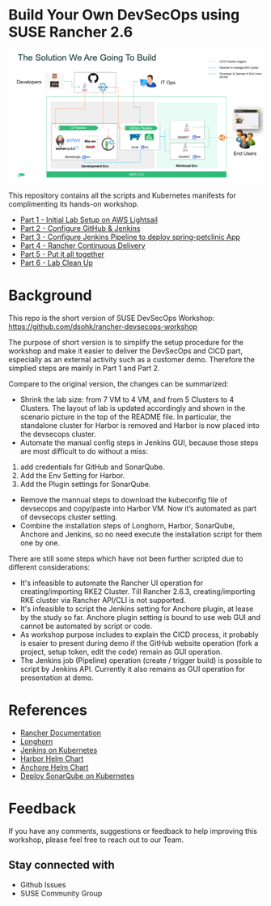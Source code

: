 # Build Your Own DevSecOps using SUSE Rancher 2.6

![SUSE Rancher - DevSecOps Scenario](./docs/overview.png)


This repository contains all the scripts and Kubernetes manifests for complimenting its hands-on workshop.

* [Part 1 - Initial Lab Setup on AWS Lightsail](./docs/part-1.md)
* [Part 2 - Configure GitHub & Jenkins](./docs/part-2.md)
* [Part 3 - Configure Jenkins Pipeline to deploy spring-petclinic App](./docs/part-3.md)
* [Part 4 - Rancher Continuous Delivery](./docs/part-4.md)
* [Part 5 - Put it all together](./docs/part-5.md)
* [Part 6 - Lab Clean Up](./docs/part-6.md)


# Background

This repo is the short version of SUSE DevSecOps Workshop:
https://github.com/dsohk/rancher-devsecops-workshop

The purpose of short version is to simplify the setup procedure for the workshop and make it easier to deliver the DevSecOps and CICD part, especially as an external activity such as a customer demo. Therefore the simplied steps are mainly in Part 1 and Part 2. 

Compare to the original version, the changes can be summarized:

- Shrink the lab size:
from 7 VM to 4 VM, and from 5 Clusters to 4 Clusters. 
The layout of lab is updated accordingly and shown in the scenario picture in the top of the README file.
In particular, the standalone cluster for Harbor is removed and Harbor is now placed into the devsecops cluster.
- Automate the manual config steps in Jenkins GUI, because those steps are most difficult to do without a miss:
1. add credentials for GitHub and SonarQube.
2. Add the Env Setting for Harbor.
3. Add the Plugin settings for SonarQube.
- Remove the mannual steps to download the kubeconfig file of devsecops and copy/paste into Harbor VM. Now it’s automated as part of devsecops cluster setting.
- Combine the installation steps of Longhorn, Harbor, SonarQube, Anchore and Jenkins, so no need execute the installation script for them one by one.

There are still some steps which have not been further scripted due to different considerations:

- It's infeasible to automate the Rancher UI operation for creating/importing RKE2 Cluster.
Till Rancher 2.6.3, creating/importing RKE cluster via Rancher API/CLI is not supported.
- It's infeasible to script the Jenkins setting for Anchore plugin, at lease by the study so far.
Anchore plugin setting is bound to use web GUI and cannot be automated by script or code.
- As workshop purpose includes to explain the CICD process, it probably is esaier to present during demo if the GitHub website operation (fork a project, setup token, edit the code) remain as GUI operation.
- The Jenkins job (Pipeline) operation (create / trigger build) is possible to script by Jenkins API. Currently it also remains as GUI operation for presentation at demo.


# References

* [Rancher Documentation](https://rancher.com/docs/)
* [Longhorn](https://longhorn.io/docs/1.1.1/)
* [Jenkins on Kubernetes](https://www.jenkins.io/doc/book/installing/kubernetes/)
* [Harbor Helm Chart](https://github.com/goharbor/harbor-helm)
* [Anchore Helm Chart](https://github.com/anchore/anchore-charts)
* [Deploy SonarQube on Kubernetes](https://docs.sonarqube.org/latest/setup/sonarqube-on-kubernetes/)

# Feedback

If you have any comments, suggestions or feedback to help improving this workshop, please feel free to reach out to our Team.

## Stay connected with
- Github Issues
- SUSE Community Group

